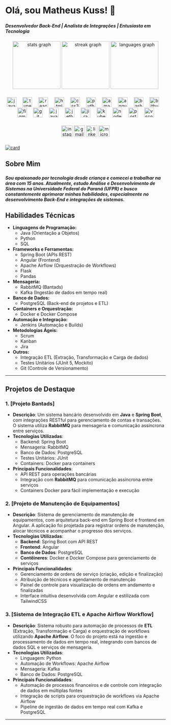 <h1 align="left">Olá, sou Matheus Kuss! 👋</h1>

###

<h5 align="left">Desenvolvedor Back-End | Analista de Integrações | Entusiasta em Tecnologia</h5>

###

<div align="center">
  <img src="https://github-readme-stats.vercel.app/api?username=Dev-Kuss&hide_title=true&hide_rank=true&show_icons=false&include_all_commits=true&count_private=true&disable_animations=true&theme=dark&locale=en&hide_border=true" height="150" alt="stats graph"  />
  <img src="https://streak-stats.demolab.com?user=Dev-Kuss&locale=en&mode=daily&theme=dark&hide_border=false&border_radius=5" height="150" alt="streak graph"  />
  <img src="https://github-readme-stats.vercel.app/api/top-langs?username=Dev-Kuss&locale=en&hide_title=false&layout=compact&card_width=320&langs_count=5&theme=dark&hide_border=false" height="150" alt="languages graph"  />
</div>

###

<div align="center">
  <img src="https://cdn.jsdelivr.net/gh/devicons/devicon/icons/javascript/javascript-original.svg" height="30" alt="javascript logo"  />
  <img width="12" />
  <img src="https://cdn.jsdelivr.net/gh/devicons/devicon/icons/typescript/typescript-original.svg" height="30" alt="typescript logo"  />
  <img width="12" />
  <img src="https://cdn.jsdelivr.net/gh/devicons/devicon/icons/react/react-original.svg" height="30" alt="react logo"  />
  <img width="12" />
  <img src="https://cdn.jsdelivr.net/gh/devicons/devicon/icons/html5/html5-original.svg" height="30" alt="html5 logo"  />
  <img width="12" />
  <img src="https://cdn.jsdelivr.net/gh/devicons/devicon/icons/css3/css3-original.svg" height="30" alt="css3 logo"  />
  <img width="12" />
  <img src="https://cdn.jsdelivr.net/gh/devicons/devicon/icons/python/python-original.svg" height="30" alt="python logo"  />
  <img width="12" />
  <img src="https://cdn.jsdelivr.net/gh/devicons/devicon/icons/amazonwebservices/amazonwebservices-line-wordmark.svg" height="30" alt="amazonwebservices logo"  />
  <img width="12" />
  <img src="https://cdn.jsdelivr.net/gh/devicons/devicon/icons/angularjs/angularjs-original.svg" height="30" alt="angularjs logo"  />
  <img width="12" />
  <img src="https://cdn.jsdelivr.net/gh/devicons/devicon/icons/bash/bash-original.svg" height="30" alt="bash logo"  />
  <img width="12" />
  <img src="https://cdn.jsdelivr.net/gh/devicons/devicon/icons/bitbucket/bitbucket-original.svg" height="30" alt="bitbucket logo"  />
  <img width="12" />
  <img src="https://cdn.jsdelivr.net/gh/devicons/devicon/icons/figma/figma-original.svg" height="30" alt="figma logo"  />
  <img width="12" />
  <img src="https://cdn.jsdelivr.net/gh/devicons/devicon/icons/git/git-original.svg" height="30" alt="git logo"  />
  <img width="12" />
  <img src="https://cdn.jsdelivr.net/gh/devicons/devicon/icons/java/java-original.svg" height="30" alt="java logo"  />
  <img width="12" />
  <img src="https://cdn.jsdelivr.net/gh/devicons/devicon/icons/jetbrains/jetbrains-original.svg" height="30" alt="jetbrains logo"  />
  <img width="12" />
  <img src="https://cdn.jsdelivr.net/gh/devicons/devicon/icons/jira/jira-original.svg" height="30" alt="jira logo"  />
  <img width="12" />
  <img src="https://cdn.jsdelivr.net/gh/devicons/devicon/icons/kubernetes/kubernetes-plain.svg" height="30" alt="kubernetes logo"  />
  <img width="12" />
  <img src="https://cdn.jsdelivr.net/gh/devicons/devicon/icons/nodejs/nodejs-original.svg" height="30" alt="nodejs logo"  />
  <img width="12" />
  <img src="https://cdn.jsdelivr.net/gh/devicons/devicon/icons/postgresql/postgresql-original.svg" height="30" alt="postgresql logo"  />
  <img width="12" />
  <img src="https://cdn.jsdelivr.net/gh/devicons/devicon/icons/vscode/vscode-original.svg" height="30" alt="vscode logo"  />
</div>

###

<div align="center">
  <img src="https://img.shields.io/static/v1?message=Instagram&logo=instagram&label=&color=E4405F&logoColor=white&labelColor=&style=for-the-badge" height="35" alt="instagram logo"  />
  <img src="https://img.shields.io/static/v1?message=Gmail&logo=gmail&label=&color=D14836&logoColor=white&labelColor=&style=for-the-badge" height="35" alt="gmail logo"  />
  <img src="https://img.shields.io/static/v1?message=LinkedIn&logo=linkedin&label=&color=0077B5&logoColor=white&labelColor=&style=for-the-badge" height="35" alt="linkedin logo"  />
  <img src="https://img.shields.io/static/v1?message=Outlook&logo=microsoft-outlook&label=&color=0078D4&logoColor=white&labelColor=&style=for-the-badge" height="35" alt="microsoft-outlook logo"  />
</div>

###

[![card](https://github-readme-stats.vercel.app/api?username=Dev-Kuss&theme=dark&show_icons=true)](https://github.com/Dev-Kuss/github-readme-stats)

###
<h2 align="left">Sobre Mim</h2>

###

<h5 align="left">Sou apaixonado por tecnologia desde criança e comecei a trabalhar na área com 15 anos. Atualmente, estudo Análise e Desenvolvimento de Sistemas na Universidade Federal do Paraná (UFPR) e busco constantemente aprimorar minhas habilidades, especialmente no desenvolvimento Back-End e integrações de sistemas.</h5>

###

## Habilidades Técnicas

- **Linguagens de Programação:**
  - Java (Orientação a Objetos)
  - Python
  - SQL
- **Frameworks e Ferramentas:**
  - Spring Boot (APIs REST)
  - Angular (Frontend)
  - Apache Airflow (Orquestração de Workflows)
  - Flask
  - Pandas
- **Mensageria:**
  - RabbitMQ (Bantads)
  - Kafka (Ingestão de dados em tempo real)
- **Banco de Dados:**
  - PostgreSQL (Back-end de projetos e ETL)
- **Containers e Orquestração:**
  - Docker e Docker Compose
- **Automação e Integração:**
  - Jenkins (Automação e Builds)
- **Metodologias Ágeis:**
  - Scrum
  - Kanban
  - Jira
- **Outros:**
  - Integração ETL (Extração, Transformação e Carga de dados)
  - Testes Unitários (JUnit 5, Mockito)
  - Git (Controle de Versionamento)

---

###

## Projetos de Destaque

### 1. [Projeto Bantads]
- **Descrição**: Um sistema bancário desenvolvido em **Java** e **Spring Boot**, com integrações RESTful para gerenciamento de contas e transações. O sistema utiliza **RabbitMQ** para mensageria e comunicação assíncrona entre serviços.
- **Tecnologias Utilizadas**:
  - Backend: Spring Boot
  - Mensageria: RabbitMQ
  - Banco de Dados: PostgreSQL
  - Testes Unitários: JUnit
  - Containers: Docker para containers
- **Principais Funcionalidades**:
  - API REST para operações bancárias
  - Integração com **RabbitMQ** para comunicação assíncrona entre serviços
  - Containers Docker para fácil implementação e execução

### 2. [Projeto de Manutenção de Equipamentos]
- **Descrição**: Sistema de gerenciamento de manutenção de equipamentos, com arquitetura back-end em Spring Boot e frontend em Angular. A aplicação foi projetada para registrar ordens de manutenção, alocar técnicos e acompanhar o progresso dos serviços.
- **Tecnologias Utilizadas**:
  - **Backend**: Spring Boot com API REST
  - **Frontend**: Angular
  - **Banco de Dados**: PostgreSQL
  - **Contêineres**: Docker e Docker Compose para gerenciamento de serviços
- **Principais Funcionalidades**:
  - Gerenciamento de ordens de serviço (criação, edição e finalização)
  - Atribuição de técnicos e agendamento de manutenção
  - Painel de controle para visualização de ordens em andamento e finalizadas
  - Interface intuitiva desenvolvida com Angular e estilizada com TailwindCSS

### 3. [Sistema de Integração ETL e Apache Airflow Workflow]
- **Descrição**: Sistema robusto para automação de processos de **ETL** (Extração, Transformação e Carga) e orquestração de workflows utilizando **Apache Airflow**. O foco do projeto está na ingestão e processamento de dados em tempo real, integrando com bancos de dados SQL e serviços de mensageria.
- **Tecnologias Utilizadas**:
  - Linguagem: Python
  - Automação de Workflows: Apache Airflow
  - Mensageria: Kafka
  - Banco de Dados: PostgreSQL
- **Principais Funcionalidades**:
  - Automação de processos financeiros e de controle com integração de dados em múltiplas fontes
  - Integração de scripts para orquestração de workflows via Apache Airflow
  - Pipeline de ingestão de dados em tempo real com Kafka e PostgreSQL

---
###

